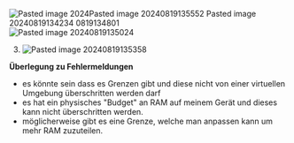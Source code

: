 ![Pasted image 2024![Pasted image 20240819135552](https://github.com/user-attachments/assets/c60f410c-9c36-4817-96ab-d543721cb911)
![Pasted image 20240819134234](https://github.com/user-attachments/assets/868e6ddb-7f70-4294-b445-c861b2ccd750)
0819134801](https://github.com/user-attachments/assets/16df55ac-92ad-4d3d-95e9-34b009031f9c)
![Pasted image 20240819135024](https://github.com/user-attachments/assets/d4ee4e7f-e364-4847-b55c-09446630b985)

3. ![Pasted image 20240819135358](https://github.com/user-attachments/assets/cf5a7c4a-c1b6-481e-b1d0-56b43ef9afd5)

**Überlegung zu Fehlermeldungen**
- es könnte sein dass es Grenzen gibt und diese nicht von einer virtuellen Umgebung überschritten werden darf
- es hat ein physisches "Budget" an RAM auf meinem Gerät und dieses kann nicht überschritten werden.
- möglicherweise gibt es eine Grenze, welche man anpassen kann um mehr RAM zuzuteilen.
